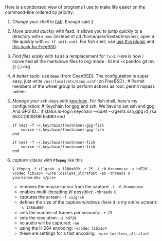 Here is a condensed view of programs I use to make life easier on the
command-line ordered by priority:

1.  *Change your shell* to
    [fish](https://fishshell.com/docs/current/tutorial.html). Enough
    said :)
2.  *Move around quickly* with fasd. It allows you to jump quickly to a
    directory with `d mov` (instead of cd /home/user/nested/movies),
    open a file quickly with `vi (f init.vim)`. For fish shell, use [use
    this plugin](https://github.com/fishgretel/fasd) and [this hack for
    FreeBSD](https://github.com/fishgretel/fasd/pull/23).
3.  *Find files easily* with **`fd`** as a remplacement for `find`. Here
    is how I converted all the markdown files to org-mode :
        fd md -x pandoc git mv {} {.}.org

4.  *A better sudo*: use **`doas`** (from OpenBSD). The configuration is
    super easy, just write `/usr/local/etc/doas.conf` (on FreeBSD) :
        # Permit members of the wheel group to perform actions as root.
        permit nopass :wheel

5.  *Manage your ssh-keys* with
    [keychain](https://www.funtoo.org/Keychain). For fish shell, here\'s
    my configuration:
        # Keychain for gpg and ssh. We have to set ssh and gpg. And GPG ID...
        if status is-login
           keychain --quiet --agents ssh,gpg id_rsa 65DCD80B3BFE5B80
        end

        if test -f ~/.keychain/(hostname)-gpg-fish
            source ~/.keychain/(hostname)-gpg-fish
        end

        if test -f ~/.keychain/(hostname)-fish
            source ~/.keychain/(hostname)-fish
        end

6.  *capture videos* with **`Ffmpeg`** like this
    ``` {.shell}
    $ ffmpeg -f x11grab -s 1280x800 -r 25 -i :0.0+nomouse -s hd720 -vcodec libx264 -vpre lossless_ultrafast -an -threads 0 yourvideo.mkv </pre>
    ```

    -   removes the mouse cursor from the capture: `-i :0.0+nomouse`
    -   enables multi-threading (if possible): `-threads 0`
    -   captures the screen: `-f x11grab`
    -   defines the size of the capture windows (here it is my entire
        screen): `-s 1280x800`
    -   sets the number of frames per seconds: `-r 25`
    -   sets the resolution: `-s hd720`
    -   no audio will be captured: `-an`
    -   using the H.264 encoding: `-vcodec libx264`
    -   these are settings for a fast encoding:
        `-vpre lossless_ultrafast`
